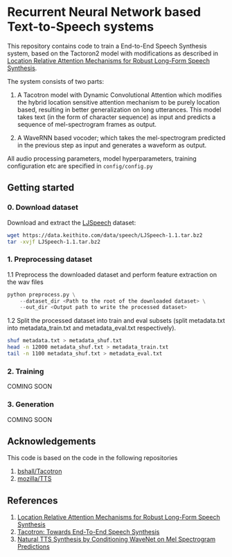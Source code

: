 # Recurrent Neural Network based Text-to-Speech systems

This repository contains code to train a End-to-End Speech Synthesis system, based on the Tactoron2 model with modifications as described in [Location Relative Attention Mechanisms for Robust Long-Form Speech Synthesis](https://arxiv.org/pdf/1910.10288.pdf).
 
The system consists of two parts:

1. A Tacotron model with Dynamic Convolutional Attention which modifies the hybrid location sensitive attention mechanism to be purely location based, resulting in better generalization on long utterances. This model takes text (in the form of character sequence) as input and predicts a sequence of mel-spectrogram frames as output.

2. A WaveRNN based vocoder; which takes the mel-spectrogram predicted in the previous step as input and generates a waveform as output.

All audio processing parameters, model hyperparameters, training configuration etc are specified in `config/config.py`
## Getting started
### 0. Download dataset

Download and extract the [LJSpeech](https://keithito.com/LJ-Speech-Dataset/) dataset:
		
```bash
wget https://data.keithito.com/data/speech/LJSpeech-1.1.tar.bz2
tar -xvjf LJSpeech-1.1.tar.bz2
```  

### 1. Preprocessing dataset

1.1 Preprocess the downloaded dataset and perform feature extraction on the wav files

```python
python preprocess.py \
    --dataset_dir <Path to the root of the downloaded dataset> \
    --out_dir <Output path to write the processed dataset>
```

1.2 Split the processed dataset into train and eval subsets (split metadata.txt into metadata\_train.txt and metadata\_eval.txt respectively).
		
```bash
shuf metadata.txt > metadata_shuf.txt
head -n 12000 metadata_shuf.txt > metadata_train.txt
tail -n 1100 metadata_shuf.txt > metadata_eval.txt
```

### 2. Training

COMING SOON

### 3. Generation

COMING SOON

## Acknowledgements

This code is based on the code in the following repositories
1. [bshall/Tacotron](https://github.com/bshall/Tacotron)
2. [mozilla/TTS](https://github.com/mozilla/TTS)

## References

1. [Location Relative Attention Mechanisms for Robust Long-Form Speech Synthesis](https://arxiv.org/pdf/1910.10288.pdf)
2. [Tacotron: Towards End-To-End Speech Synthesis](https://arxiv.org/pdf/1703.10135.pdf)
3. [Natural TTS Synthesis by Conditioning WaveNet on Mel Spectrogram Predictions](https://arxiv.org/pdf/1712.05884.pdf)
